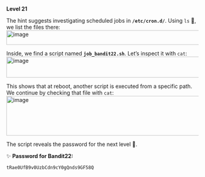  **Level 21**

The hint suggests investigating scheduled jobs in **`/etc/cron.d/`**. Using `ls` 📂, we list the files there:  
<img width="1335" height="38" alt="image" src="https://github.com/user-attachments/assets/5797f940-1301-46a6-b42e-6d10c8ac0aee" />

Inside, we find a script named **`job_bandit22.sh`**. Let’s inspect it with `cat`:  
<img width="699" height="55" alt="image" src="https://github.com/user-attachments/assets/9c22f0aa-8257-4a58-bd57-53af9c5d69f3" />

This shows that at reboot, another script is executed from a specific path. We continue by checking that file with `cat`:  
<img width="661" height="104" alt="image" src="https://github.com/user-attachments/assets/10c1ba57-79b8-46ed-931a-19c68dbc705f" />

The script reveals the password for the next level 🔑.

✨ **Password for Bandit22:**  
```
tRae0UfB9v0UzbCdn9cY0gQnds9GF58Q
```

